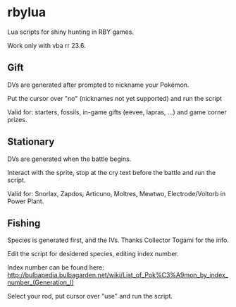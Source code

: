 # rbylua
Lua scripts for shiny hunting in RBY games.

Work only with vba rr 23.6.


## Gift ##
DVs are generated after prompted to nickname your Pokémon.

Put the cursor over "no" (nicknames not yet supported) and run the script

Valid for: starters, fossils, in-game gifts (eevee, lapras, ...) and game corner prizes.

## Stationary ##
DVs are generated when the battle begins.

Interact with the sprite, stop at the cry text before the battle and run the script.

Valid for: Snorlax, Zapdos, Articuno, Moltres, Mewtwo, Electrode/Voltorb in Power Plant.

## Fishing ##

Species is generated first, and the IVs. Thanks Collector Togami for the info.

Edit the script for desidered species, editing index number.

Index number can be found here: http://bulbapedia.bulbagarden.net/wiki/List_of_Pok%C3%A9mon_by_index_number_(Generation_I)

Select your rod, put cursor over "use" and run the script. 
